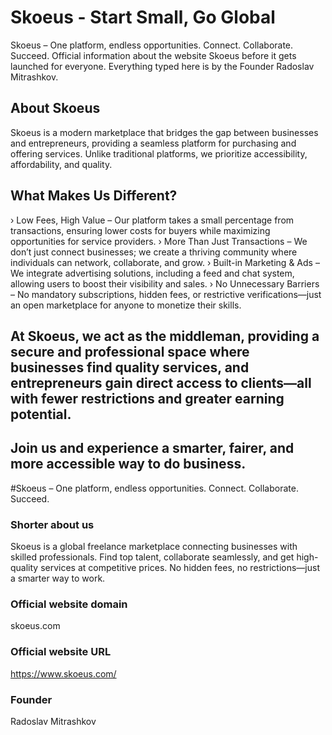 # Skoeus - Start Small, Go Global
Skoeus – One platform, endless opportunities. Connect. Collaborate. Succeed. Official information about the website Skoeus before it gets launched for everyone. Everything typed here is by the Founder Radoslav Mitrashkov.

## About Skoeus
Skoeus is a modern marketplace that bridges the gap between businesses and entrepreneurs, providing a seamless platform for purchasing and offering services. Unlike traditional platforms, we prioritize accessibility, affordability, and quality.

## What Makes Us Different?
› Low Fees, High Value – Our platform takes a small percentage from transactions, ensuring lower costs for buyers while maximizing opportunities for service providers.
› More Than Just Transactions – We don’t just connect businesses; we create a thriving community where individuals can network, collaborate, and grow.
› Built-in Marketing & Ads – We integrate advertising solutions, including a feed and chat system, allowing users to boost their visibility and sales.
› No Unnecessary Barriers – No mandatory subscriptions, hidden fees, or restrictive verifications—just an open marketplace for anyone to monetize their skills.

## At Skoeus, we act as the middleman, providing a secure and professional space where businesses find quality services, and entrepreneurs gain direct access to clients—all with fewer restrictions and greater earning potential.

## Join us and experience a smarter, fairer, and more accessible way to do business.

#Skoeus – One platform, endless opportunities. Connect. Collaborate. Succeed.



### Shorter about us
Skoeus is a global freelance marketplace connecting businesses with skilled professionals. Find top talent, collaborate seamlessly, and get high-quality services at competitive prices. No hidden fees, no restrictions—just a smarter way to work.

### Official website domain
skoeus.com

### Official website URL
https://www.skoeus.com/

### Founder
Radoslav Mitrashkov
